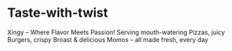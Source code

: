 # Taste-with-twist
Xingy – Where Flavor Meets Passion! Serving mouth-watering Pizzas, juicy Burgers, crispy Broast &amp; delicious Momos – all made fresh, every day
